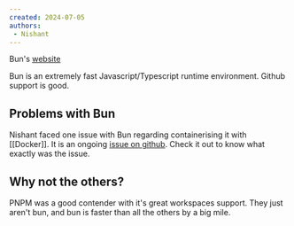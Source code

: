 ```yaml
---
created: 2024-07-05
authors:
 - Nishant
---
```

Bun's [website](https://bun.sh)

Bun is an extremely fast Javascript/Typescript runtime environment. Github support is good. 

## Problems with Bun

Nishant faced one issue with Bun regarding containerising it with [[Docker]]. It is an ongoing [issue on github](https://github.com/oven-sh/bun/issues/12252). Check it out to know what exactly was the issue.

## Why not the others?

PNPM was a good contender with it's great workspaces support. They just aren't bun, and bun is faster than all the others by a big mile.